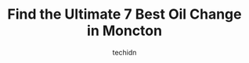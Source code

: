 ---
layout: ampstory
image: https://i0.wp.com/www.auto.or.id/wp-content/uploads/2023/06/woodriver-valley-automotive-services-inc-0-moncton-1686326856.jpeg?resize=640,853
author: techidn
featured: false
description: Moncton, New Brunswick, Canada is a haven for Oil Change enthusiasts, boasting an impressive array of 7 top-notch establishments. Whether youre a seasoned connoisseur or simply curious to e
title: Find the Ultimate 7 Best Oil Change in Moncton
cover:
   title: Find the Ultimate 7 Best Oil Change in Moncton
   subtitle: AUTO.OR.ID
   background: https://www.auto.or.id/wp-content/uploads/2023/06/woodriver-valley-automotive-services-inc-0-moncton-1686326856.jpeg

pages: 
 - layout: thirds
   top: <h1>#1 Mr. Lube + Tires</h1>
   bottom: "<p>Hard to go wrong at a drive through oil change, but they did.Im assuming the oil change was fine, but now that Im writing this, I feel compelled to check to see if my f</p>"
   background: https://www.auto.or.id/wp-content/uploads/2023/06/woodriver-valley-automotive-services-inc-1-moncton-1686326858.jpeg
   backgroundblur: true
 - layout: thirds
   top: <h1>#2 Mr. Lube + Tires</h1>
   bottom: "<p>65 Champlain St, Dieppe, NB E1A 1N4, Canada</p>"
   background: https://www.auto.or.id/wp-content/uploads/2023/06/woodriver-valley-automotive-services-inc-2-moncton-1686326858.jpeg
   cta:
      link: https://www.auto.or.id/find-the-ultimate-7-best-oil-change-in-moncton/
      text: Find the Ultimate 7 Best Oil Change in Moncton
 - layout: thirds
   top: <h1>#3 Midas</h1>
   bottom: "<p>960 Mountain Rd, Moncton, NB E1C 2S2, Canada</p>"
   background: https://images.unsplash.com/photo-1574524096791-2ae09c406788?ixlib=rb-4.0.3&ixid=MnwxMjA3fDB8MHxwaG90by1wYWdlfHx8fGVufDB8fHx8&auto=format&fit=crop&w=640&h=853&q=80
   cta:
      link: https://www.auto.or.id/find-the-ultimate-7-best-oil-change-in-moncton/
      text: Find the Ultimate 7 Best Oil Change in Moncton
 - layout: thirds
   top: <h1>#4 Speedy Auto Service Moncton</h1>
   bottom: "<p>905 Mountain Rd, Moncton, NB E1C 2S3, Canada</p>"
   background: https://images.unsplash.com/photo-1508051258-1607bf9363da?ixlib=rb-4.0.3&ixid=MnwxMjA3fDB8MHxwaG90by1wYWdlfHx8fGVufDB8fHx8&auto=format&fit=crop&w=640&h=853&q=80
   cta:
      link: https://www.auto.or.id/find-the-ultimate-7-best-oil-change-in-moncton/
      text: Find the Ultimate 7 Best Oil Change in Moncton
 - layout: thirds
   top: <h1>#5 OK Tire</h1>
   bottom: "<p>929 Mountain Rd, Moncton, NB E1C 2S4, Canada</p>"
   background: https://images.unsplash.com/photo-1632275229274-0f1031f6b16b?ixlib=rb-4.0.3&ixid=MnwxMjA3fDB8MHxwaG90by1wYWdlfHx8fGVufDB8fHx8&auto=format&fit=crop&w=640&h=853&q=80
   cta:
      link: https://www.auto.or.id/find-the-ultimate-7-best-oil-change-in-moncton/
      text: Find the Ultimate 7 Best Oil Change in Moncton
 - layout: thirds
   top: <h1>#6 Brunswick Auto Service</h1>
   bottom: "<p>37 Lewisville Rd, Moncton, NB E1A 2K3, Canada</p>"
   background: https://images.unsplash.com/photo-1532578498858-e21a39e0a449?ixlib=rb-4.0.3&ixid=MnwxMjA3fDB8MHxwaG90by1wYWdlfHx8fGVufDB8fHx8&auto=format&fit=crop&w=640&h=853&q=80
   cta:
      link: https://www.auto.or.id/find-the-ultimate-7-best-oil-change-in-moncton/
      text: Find the Ultimate 7 Best Oil Change in Moncton
 - layout: thirds
   top: <h1>#7 Brian Pellerins Moncton Rust Check, Autopro & Tire</h1>
   bottom: "<p>1855 Main St, Moncton, NB E1E 4V8, Canada</p>"
   background: https://images.unsplash.com/photo-1602343104142-977847f39794?ixlib=rb-4.0.3&ixid=MnwxMjA3fDB8MHxwaG90by1wYWdlfHx8fGVufDB8fHx8&auto=format&fit=crop&w=640&h=853&q=80
   cta:
      link: https://www.auto.or.id/find-the-ultimate-7-best-oil-change-in-moncton/
      text: Find the Ultimate 7 Best Oil Change in Moncton
 - layout: thirds
   middle: Continue reading...
   background: https://images.unsplash.com/photo-1592032857148-5658283bb67b?ixlib=rb-4.0.3&ixid=MnwxMjA3fDB8MHxwaG90by1wYWdlfHx8fGVufDB8fHx8&auto=format&fit=crop&w=640&h=853&q=80
   cta:
      link: https://www.auto.or.id/find-the-ultimate-7-best-oil-change-in-moncton/
      text: Find the Ultimate 7 Best Oil Change in Moncton

---